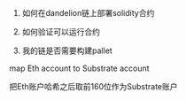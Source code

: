 1. 如何在dandelion链上部署solidity合约

2. 如何验证可以运行合约

3. 我的链是否需要构建pallet



map Eth account to Substrate account

把Eth账户哈希之后取前160位作为Substrate账户
